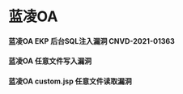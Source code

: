 # 蓝凌OA 

#### 蓝凌OA EKP 后台SQL注入漏洞 CNVD-2021-01363

#### 蓝凌OA 任意文件写入漏洞

#### 蓝凌OA custom.jsp 任意文件读取漏洞



